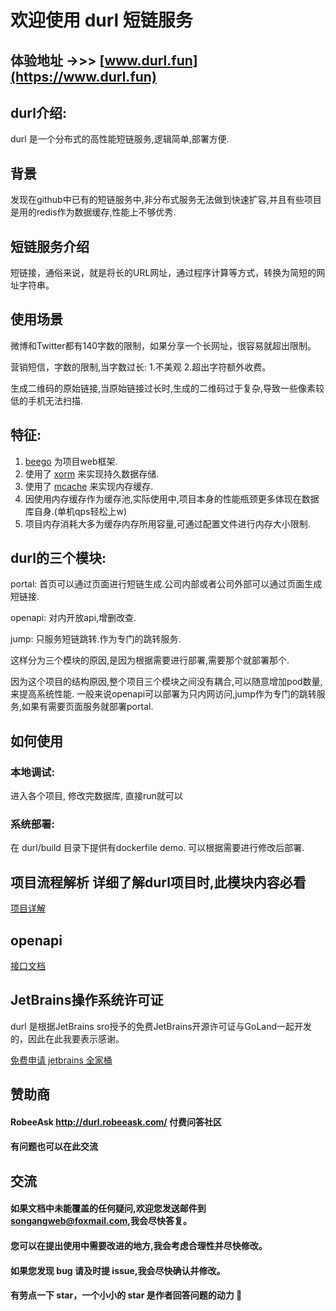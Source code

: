 # 欢迎使用 durl 短链服务

## 体验地址 ->>> [www.durl.fun](https://www.durl.fun)

## durl介绍:
durl 是一个分布式的高性能短链服务,逻辑简单,部署方便.

## 背景
发现在github中已有的短链服务中,非分布式服务无法做到快速扩容,并且有些项目是用的redis作为数据缓存,性能上不够优秀.

## 短链服务介绍
短链接，通俗来说，就是将长的URL网址，通过程序计算等方式，转换为简短的网址字符串。

## 使用场景
微博和Twitter都有140字数的限制，如果分享一个长网址，很容易就超出限制。

营销短信，字数的限制,当字数过长: 1.不美观 2.超出字符额外收费。

生成二维码的原始链接,当原始链接过长时,生成的二维码过于复杂,导致一些像素较低的手机无法扫描.

## 特征:
1. [beego](https://github.com/beego/beego) 为项目web框架.
2. 使用了 [xorm](https://github.com/xormplus/xorm) 来实现持久数据存储.
3. 使用了 [mcache](https://github.com/songangweb/mcache) 来实现内存缓存.
4. 因使用内存缓存作为缓存池,实际使用中,项目本身的性能瓶颈更多体现在数据库自身.(单机qps轻松上w)
5. 项目内存消耗大多为缓存内存所用容量,可通过配置文件进行内存大小限制.

## durl的三个模块:

portal: 首页可以通过页面进行短链生成.公司内部或者公司外部可以通过页面生成短链接.

openapi: 对内开放api,增删改查.

jump: 只服务短链跳转.作为专门的跳转服务.

这样分为三个模块的原因,是因为根据需要进行部署,需要那个就部署那个.

因为这个项目的结构原因,整个项目三个模块之间没有耦合,可以随意增加pod数量,来提高系统性能.
一般来说openapi可以部署为只内网访问,jump作为专门的跳转服务,如果有需要页面服务就部署portal.


## 如何使用

### 本地调试:
进入各个项目, 修改完数据库, 直接run就可以

### 系统部署:
在 durl/build 目录下提供有dockerfile demo. 可以根据需要进行修改后部署.


## 项目流程解析   详细了解durl项目时,此模块内容必看

[项目详解](https://github.com/songangweb/durl/wiki/Explain)

[comment]: <> ([项目目录结构]&#40;https://github.com/songangweb/durl/wiki/Directory&#41;)

[comment]: <> ([配置文件详解]&#40;https://github.com/songangweb/durl/wiki/Explain&#41;)

## openapi

[接口文档](https://github.com/songangweb/durl/wiki/OpenApi)


## JetBrains操作系统许可证

durl 是根据JetBrains sro授予的免费JetBrains开源许可证与GoLand一起开发的，因此在此我要表示感谢。

[免费申请 jetbrains 全家桶](https://zhuanlan.zhihu.com/p/264139984?utm_source=wechat_session)

## 赞助商
#### RobeeAsk http://durl.robeeask.com/  付费问答社区
#### 有问题也可以在此交流

## 交流
#### 如果文档中未能覆盖的任何疑问,欢迎您发送邮件到<songangweb@foxmail.com>,我会尽快答复。
#### 您可以在提出使用中需要改进的地方,我会考虑合理性并尽快修改。
#### 如果您发现 bug 请及时提 issue,我会尽快确认并修改。
#### 有劳点一下 star，一个小小的 star 是作者回答问题的动力 🤝
